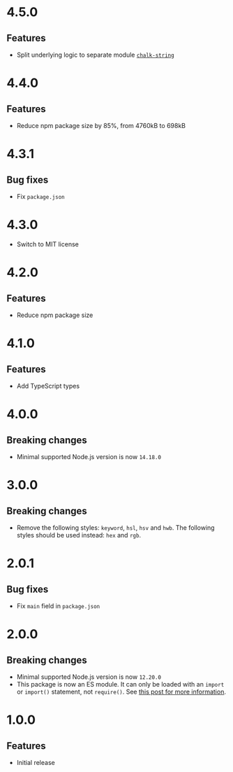 # 4.5.0

## Features

- Split underlying logic to separate module
  [`chalk-string`](https://github.com/ehmicky/chalk-string)

# 4.4.0

## Features

- Reduce npm package size by 85%, from 4760kB to 698kB

# 4.3.1

## Bug fixes

- Fix `package.json`

# 4.3.0

- Switch to MIT license

# 4.2.0

## Features

- Reduce npm package size

# 4.1.0

## Features

- Add TypeScript types

# 4.0.0

## Breaking changes

- Minimal supported Node.js version is now `14.18.0`

# 3.0.0

## Breaking changes

- Remove the following styles: `keyword`, `hsl`, `hsv` and `hwb`. The following
  styles should be used instead: `hex` and `rgb`.

# 2.0.1

## Bug fixes

- Fix `main` field in `package.json`

# 2.0.0

## Breaking changes

- Minimal supported Node.js version is now `12.20.0`
- This package is now an ES module. It can only be loaded with an `import` or
  `import()` statement, not `require()`. See
  [this post for more information](https://gist.github.com/sindresorhus/a39789f98801d908bbc7ff3ecc99d99c).

# 1.0.0

## Features

- Initial release
